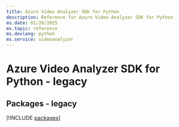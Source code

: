 ```yaml
---
title: Azure Video Analyzer SDK for Python
description: Reference for Azure Video Analyzer SDK for Python
ms.date: 01/28/2025
ms.topic: reference
ms.devlang: python
ms.service: videoanalyzer
---
```

# Azure Video Analyzer SDK for Python - legacy
## Packages - legacy
[!INCLUDE [packages](video-analyzer-index.md)]